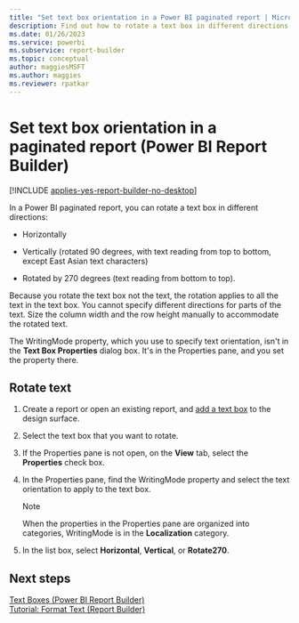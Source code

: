```yaml
---
title: "Set text box orientation in a Power BI paginated report | Microsoft Docs"
description: Find out how to rotate a text box in different directions in your paginated reports in Report Builder. 
ms.date: 01/26/2023
ms.service: powerbi
ms.subservice: report-builder
ms.topic: conceptual
author: maggiesMSFT
ms.author: maggies
ms.reviewer: rpatkar
---
```

# Set text box orientation in a paginated report (Power BI Report Builder)

[!INCLUDE [applies-yes-report-builder-no-desktop](../../../includes/applies-yes-report-builder-no-desktop.md)]

In a Power BI paginated report, you can rotate a text box in different directions:   
* Horizontally   
* Vertically (rotated 90 degrees, with text reading from top to bottom, except East Asian text characters)

* Rotated by 270 degrees (text reading from bottom to top).   
  
Because you rotate the text box not the text, the rotation applies to all the text in the text box. You cannot specify different directions for parts of the text. Size the column width and the row height manually to accommodate the rotated text.  
  
 The WritingMode property, which you use to specify text orientation, isn't in the **Text Box Properties** dialog box. It's in the Properties pane, and you set the property there.   
  
## Rotate text  
  
1.  Create a report or open an existing report, and [add a text box](/sql/reporting-services/report-design/add-move-or-delete-a-text-box-report-builder-and-ssrs) to the design surface.  
  
3.  Select the text box that you want to rotate.  
  
2.  If the Properties pane is not open, on the **View** tab, select the **Properties** check box.  
  
4.  In the Properties pane, find the WritingMode property and select the text orientation to apply to the text box.  
  
    > [!NOTE]  
    >  When the properties in the Properties pane are organized into categories, WritingMode is in the **Localization** category.  
  
5.  In the list box, select **Horizontal**, **Vertical**, or **Rotate270**.  
  
## Next steps
 [Text Boxes &#40;Power BI Report Builder&#41;](./text-boxes-report-builder-and-service.md)   
 [Tutorial: Format Text &#40;Report Builder&#41;](/sql/reporting-services/tutorial-format-text-report-builder)  
  
  
